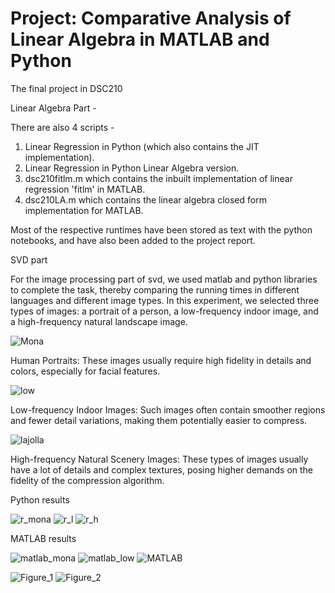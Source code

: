 # Project: Comparative Analysis of Linear Algebra in MATLAB and Python
The final project in DSC210

Linear Algebra Part - 

There are also 4 scripts -
1. Linear Regression in Python (which also contains the JIT implementation).
2. Linear Regression in Python Linear Algebra version.
3. dsc210fitlm.m which contains the inbuilt implementation of linear regression 'fitlm' in MATLAB.
4. dsc210LA.m which contains the linear algebra closed form implementation for MATLAB.

Most of the respective runtimes have been stored as text with the python notebooks, and have also been added to the project report.

SVD part

For the image processing part of svd, we used matlab and python libraries to complete the task, thereby comparing the running times in different languages ​​and different image types.
In this experiment, we selected three types of images: a portrait of a person, a low-frequency indoor image, and a high-frequency natural landscape image.

![Mona](https://github.com/Igotoschoolbybye/DSC210_project/assets/87763340/47ce6201-b210-4cb1-8be8-086015235abc)

Human Portraits: These images usually require high fidelity in details and colors, especially for facial features.

![low](https://github.com/Igotoschoolbybye/DSC210_project/assets/87763340/885fda6d-dee1-4dbb-b4ab-f63916e8072e)

Low-frequency Indoor Images: Such images often contain smoother regions and fewer detail variations, making them potentially easier to compress.

![lajolla](https://github.com/Igotoschoolbybye/DSC210_project/assets/87763340/296a71c4-add2-4303-b989-0595f1a094de)

High-frequency Natural Scenery Images: These types of images usually have a lot of details and complex textures, posing higher demands on the fidelity of the compression algorithm.

Python results

![r_mona](https://github.com/Igotoschoolbybye/DSC210_project/assets/87763340/4492f1cb-263f-4687-9905-2019bceb0d06)
![r_l](https://github.com/Igotoschoolbybye/DSC210_project/assets/87763340/3ed7cd27-1152-4cbd-ba5c-568b80be3865)
![r_h](https://github.com/Igotoschoolbybye/DSC210_project/assets/87763340/079cddc1-08dd-4d4a-925d-4316f90aae61)

MATLAB results

![matlab_mona](https://github.com/Igotoschoolbybye/DSC210_project/assets/87763340/94148111-64d2-47b3-b16b-25b7ec342599)
![matlab_low](https://github.com/Igotoschoolbybye/DSC210_project/assets/87763340/9f718ada-3c86-4dd5-aaf8-814e549e2826)
![MATLAB](https://github.com/Igotoschoolbybye/DSC210_project/assets/87763340/5ee7bac4-e294-4126-ba7c-b65783d1384d)

![Figure_1](https://github.com/Igotoschoolbybye/DSC210_project/assets/87763340/5b36225c-f0ee-4115-af19-ef9bef2913ce)
![Figure_2](https://github.com/Igotoschoolbybye/DSC210_project/assets/87763340/0af6e9b5-0500-4d6f-9d6f-e7be641e6e79)


